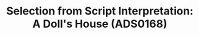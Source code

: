 ---
layout: manifest
title: 'Selection from Script Interpretation: A Doll''s House (ADS0168)'
manifest_name: selection-from-script-interpretation-a-doll-s-house-ads0168-

---